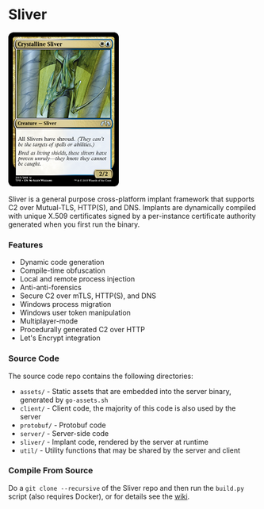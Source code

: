 Sliver
======

![Sliver](/sliver/sliver.jpeg)

Sliver is a general purpose cross-platform implant framework that supports C2 over Mutual-TLS, HTTP(S), and DNS. Implants are dynamically compiled with unique X.509 certificates signed by a per-instance certificate authority generated when you first run the binary.

### Features

 * Dynamic code generation
 * Compile-time obfuscation
 * Local and remote process injection
 * Anti-anti-forensics
 * Secure C2 over mTLS, HTTP(S), and DNS
 * Windows process migration
 * Windows user token manipulation
 * Multiplayer-mode
 * Procedurally generated C2 over HTTP
 * Let's Encrypt integration

### Source Code

The source code repo contains the following directories:

 * `assets/` - Static assets that are embedded into the server binary, generated by `go-assets.sh`
 * `client/` - Client code, the majority of this code is also used by the server
 * `protobuf/` - Protobuf code
 * `server/` - Server-side code
 * `sliver/` - Implant code, rendered by the server at runtime
 * `util/` - Utility functions that may be shared by the server and client

### Compile From Source

Do a `git clone --recursive` of the Sliver repo and then run the `build.py` script (also requires Docker), or for details see the [wiki](https://github.com/BishopFox/sliver/wiki/Compile-From-Source).